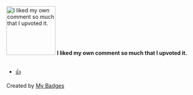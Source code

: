<img src="https://my-badges.github.io/my-badges/self-upvote.png" alt="I liked my own comment so much that I upvoted it." title="I liked my own comment so much that I upvoted it." width="128">
<strong>I liked my own comment so much that I upvoted it.</strong>
<br><br>

* <a href="https://github.com/aristanetworks/avd/pull/4969#issuecomment-2633180706">👍</a>


Created by <a href="https://github.com/my-badges/my-badges">My Badges</a>
